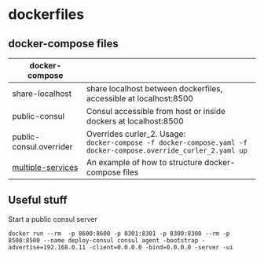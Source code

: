 # dockerfiles


## docker-compose files

| docker-compose        |            |
| ------------- |-------------|
| share-localhost | share localhost between dockerfiles, accessible at localhost:8500 |
| public-consul | Consul accessible from host or inside dockers at localhost:8500 |
| public-consul.overrider | Overrides curler_2. Usage:<br>`docker-compose -f docker-compose.yaml -f docker-compose.override_curler_2.yaml up` |
 | [multiple-services](./multiple-services) | An example of how to structure docker-compose files |


## Useful stuff

Start a public consul server 
```
docker run --rm  -p 8600:8600 -p 8301:8301 -p 8300:8300 --rm -p 8500:8500 --name deploy-consul consul agent -bootstrap -advertise=192.168.0.11 -client=0.0.0.0 -bind=0.0.0.0 -server -ui
```